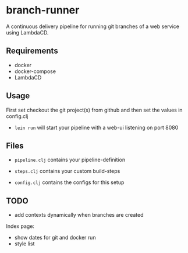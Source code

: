 # branch-runner

A continuous delivery pipeline for running git branches of a web service using LambdaCD.

## Requirements
* docker
* docker-compose
* LambdaCD

## Usage

First set checkout the git project(s) from github and then set the values in config.clj

* `lein run` will start your pipeline with a web-ui listening on port 8080

## Files

* `pipeline.clj` contains your pipeline-definition
* `steps.clj` contains your custom build-steps

* `config.clj` contains the configs for this setup

## TODO

* add contexts dynamically when branches are created

Index page:
* show dates for git and docker run
* style list
